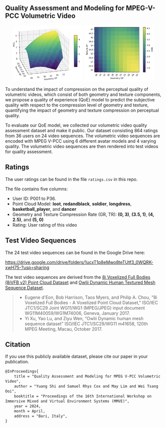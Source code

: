 ## Quality Assessment and Modeling for MPEG-V-PCC Volumetric Video


<div align="center">
  <img src="./fig/metric_matrix.png" width="45%" />
  <img src="./fig/2d_metric_matrix.png" width="45%" />
</div>


To understand the impact of compression on the perceptual quality of volumetric videos, which consist of both geometry and texture components, we propose a quality of experience (QoE) model to predict the subjective quality with respect to the compression level of geometry and texture, quantifying the impact of geometry and texture compression on perceptual quality. 

To evaluate our QoE model, we collected our volumetric video quality assessment dataset and make it public. Our dataset consisting 864 ratings from 36 users on 24 video sequences. The volumetric video sequences are encoded with MPEG V-PCC using 6 different avatar models and 4 varying quality. The volumetric video sequences are then rendered into test videos for quality assessment.


## Ratings

The user ratings can be found in the file `ratings.csv` in this repo.

The file contains five columns:

- User ID: P001 to P36.
- Point Cloud Model: **loot**, **redandblack**, **soldier**, **longdress**, **basketball_player**, and **dancer**
- Geometry and Texture Compression Rate (GR, TR): **(0, 3)**, **(3.5, 1)**, **(4, 2.5)**, and **(5, 0)**
- Rating: User rating of this video


## Test Video Sequences

The 24 test video sequences can be found in the Google Drive here: 

https://drive.google.com/drive/folders/1ucxT1p8eMwo8teTUtf3_0WQRK-xwH75-?usp=sharing

The test video sequences are derived from the [8i Voxelized Full Bodies (8iVFB v2) Point Cloud Dataset](http://plenodb.jpeg.org/pc/8ilabs/) and [Owlii Dynamic Human Textured Mesh Sequence Dataset](https://mpeg-pcc.org/index.php/pcc-content-database/owlii-dynamic-human-textured-mesh-sequence-dataset/).

> - Eugene d'Eon, Bob Harrison, Taos Myers, and Philip A. Chou, "8i Voxelized Full Bodies - A Voxelized Point Cloud Dataset," ISO/IEC JTC1/SC29 Joint WG11/WG1 (MPEG/JPEG) input document WG11M40059/WG1M74006, Geneva, January 2017.
> - Yi Xu, Yao Lu, and Ziyu Wen, “Owlii Dynamic human mesh sequence dataset” ISO/IEC JTC1/SC29/WG11 m41658, 120th MPEG Meeting, Macau, October 2017.



## Citation

If you use this publicly available dataset, please cite our paper in your publication.

```
@InProceedings{
    title = "Quality Assessment and Modeling for MPEG V-PCC Volumetric Video",
    author = "Yuang Shi and Samuel Rhys Cox and May Lim and Wei Tsang Ooi",
    booktitle = "Proceedings of the 16th International Workshop on Immersive Mixed and Virtual Environment Systems (MMVE)",
    year = 2024,
    month = April,
    address = "Bari, Italy",
}
```